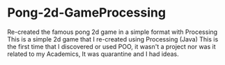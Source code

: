 # Pong-2d-GameProcessing
Re-created the famous pong 2d game in a simple format with Processing
This is a simple 2d game that I re-created using Processing (Java) This is the first time that I discovered or used POO, it wasn't a project nor was it related to my Academics, It was quarantine and I had ideas. 

